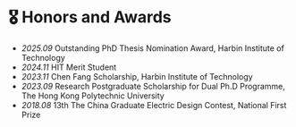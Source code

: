 # 🎖 Honors and Awards
- *2025.09* Outstanding PhD Thesis Nomination Award, Harbin Institute of Technology
- *2024.11* HIT Merit Student
- *2023.11* Chen Fang Scholarship, Harbin Institute of Technology
- *2023.09* Research Postgraduate Scholarship for Dual Ph.D Programme, The Hong Kong Polytechnic University
- *2018.08* 13th The China Graduate Electric Design Contest, National First Prize

